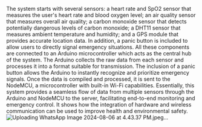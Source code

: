 The system starts with several sensors: a heart rate and SpO2 sensor that measures the user's heart rate and blood oxygen level; an air quality sensor that measures overall air quality; a carbon monoxide sensor that detects potentially dangerous levels of carbon monoxide; a DHT11 sensor that measures ambient temperature and humidity; and a GPS module that provides accurate location data. In addition, a panic button is included to allow users to directly signal emergency situations.
All these components are connected to an Arduino microcontroller which acts as the central hub of the system. The Arduino collects the raw data from each sensor and processes it into a format suitable for transmission. The inclusion of a panic button allows the Arduino to instantly recognize and prioritize emergency signals. Once the data is compiled and processed, it is sent to the NodeMCU, a microcontroller with built-in Wi-Fi capabilities.
Essentially, this system provides a seamless flow of data from multiple sensors through the Arduino and NodeMCU to the server, facilitating end-to-end monitoring and emergency control. It shows how the integration of hardware and wireless communication can be used to improve health and environmental safety.
![Uploading WhatsApp Image 2024-08-06 at 4.43.37 PM.jpeg…]()

